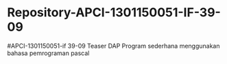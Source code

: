 # Repository-APCI-1301150051-IF-39-09
#APCI-1301150051-if 39-09
Teaser DAP 
Program sederhana menggunakan bahasa pemrograman pascal
